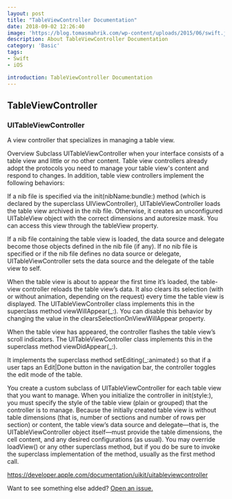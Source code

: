 ```yaml
---
layout: post
title: "TableViewController Documentation"
date: 2018-09-02 12:26:40
image: 'https://blog.tomasmahrik.com/wp-content/uploads/2015/06/swift.jpg'
description: About TableViewController Documentation
category: 'Basic'
tags:
- Swift
- iOS

introduction: TableViewController Documentation
---
```





## TableViewController



### UITableViewController
A view controller that specializes in managing a table view.

Overview
Subclass UITableViewController when your interface consists of a table view and little or no other content. Table view controllers already adopt the protocols you need to manage your table view's content and respond to changes. In addition, table view controllers implement the following behaviors:

If a nib file is specified via the init(nibName:bundle:) method (which is declared by the superclass UIViewController), UITableViewController loads the table view archived in the nib file. Otherwise, it creates an unconfigured UITableView object with the correct dimensions and autoresize mask. You can access this view through the tableView property.

If a nib file containing the table view is loaded, the data source and delegate become those objects defined in the nib file (if any). If no nib file is specified or if the nib file defines no data source or delegate, UITableViewController sets the data source and the delegate of the table view to self.

When the table view is about to appear the first time it’s loaded, the table-view controller reloads the table view’s data. It also clears its selection (with or without animation, depending on the request) every time the table view is displayed. The UITableViewController class implements this in the superclass method viewWillAppear(_:). You can disable this behavior by changing the value in the clearsSelectionOnViewWillAppear property.

When the table view has appeared, the controller flashes the table view’s scroll indicators. The UITableViewController class implements this in the superclass method viewDidAppear(_:).

It implements the superclass method setEditing(_:animated:) so that if a user taps an Edit|Done button in the navigation bar, the controller toggles the edit mode of the table.

You create a custom subclass of UITableViewController for each table view that you want to manage. When you initialize the controller in init(style:), you must specify the style of the table view (plain or grouped) that the controller is to manage. Because the initially created table view is without table dimensions (that is, number of sections and number of rows per section) or content, the table view’s data source and delegate—that is, the UITableViewController object itself—must provide the table dimensions, the cell content, and any desired configurations (as usual). You may override loadView() or any other superclass method, but if you do be sure to invoke the superclass implementation of the method, usually as the first method call.

<a href="https://developer.apple.com/documentation/uikit/uitableviewcontroller">https://developer.apple.com/documentation/uikit/uitableviewcontroller</a>




Want to see something else added? <a href="https://yugn27.github.io/contact/">Open an issue.</a>
